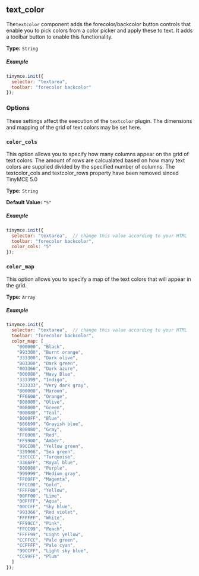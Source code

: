 ## text_color

The`textcolor` component adds the forecolor/backcolor button controls that enable you to pick colors from a color picker and apply these to text. It adds a toolbar button to enable this functionality.

**Type:** `String`

##### Example

```js
tinymce.init({
  selector: "textarea",
  toolbar: "forecolor backcolor"
});
```

### Options

These settings affect the execution of the `textcolor` plugin. The dimensions and mapping of the grid of text colors may be set here.

### `color_cols`

This option allows you to specify how many columns appear on the grid of text colors.  The amount of rows are calcualated based on how many text colors are supplied divided by the specified number of columns.  The textcolor_cols and textcolor_rows property have been removed sinced TinyMCE 5.0

**Type:** `String`

**Default Value:** `"5"`

##### Example

```js
tinymce.init({
  selector: "textarea",  // change this value according to your HTML
  toolbar: "forecolor backcolor",
  color_cols: "5"
});
```
### `color_map`

This option allows you to specify a map of the text colors that will appear in the grid.

**Type:** `Array`

##### Example

```js
tinymce.init({
  selector: "textarea",  // change this value according to your HTML
  toolbar: "forecolor backcolor",
  color_map: [
    "000000", "Black",
    "993300", "Burnt orange",
    "333300", "Dark olive",
    "003300", "Dark green",
    "003366", "Dark azure",
    "000080", "Navy Blue",
    "333399", "Indigo",
    "333333", "Very dark gray",
    "800000", "Maroon",
    "FF6600", "Orange",
    "808000", "Olive",
    "008000", "Green",
    "008080", "Teal",
    "0000FF", "Blue",
    "666699", "Grayish blue",
    "808080", "Gray",
    "FF0000", "Red",
    "FF9900", "Amber",
    "99CC00", "Yellow green",
    "339966", "Sea green",
    "33CCCC", "Turquoise",
    "3366FF", "Royal blue",
    "800080", "Purple",
    "999999", "Medium gray",
    "FF00FF", "Magenta",
    "FFCC00", "Gold",
    "FFFF00", "Yellow",
    "00FF00", "Lime",
    "00FFFF", "Aqua",
    "00CCFF", "Sky blue",
    "993366", "Red violet",
    "FFFFFF", "White",
    "FF99CC", "Pink",
    "FFCC99", "Peach",
    "FFFF99", "Light yellow",
    "CCFFCC", "Pale green",
    "CCFFFF", "Pale cyan",
    "99CCFF", "Light sky blue",
    "CC99FF", "Plum"
  ]
});
```
